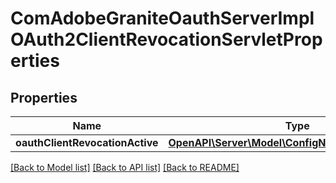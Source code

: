# ComAdobeGraniteOauthServerImplOAuth2ClientRevocationServletProperties

## Properties
Name | Type | Description | Notes
------------ | ------------- | ------------- | -------------
**oauthClientRevocationActive** | [**OpenAPI\Server\Model\ConfigNodePropertyBoolean**](ConfigNodePropertyBoolean.md) |  | [optional] 

[[Back to Model list]](../README.md#documentation-for-models) [[Back to API list]](../README.md#documentation-for-api-endpoints) [[Back to README]](../README.md)


